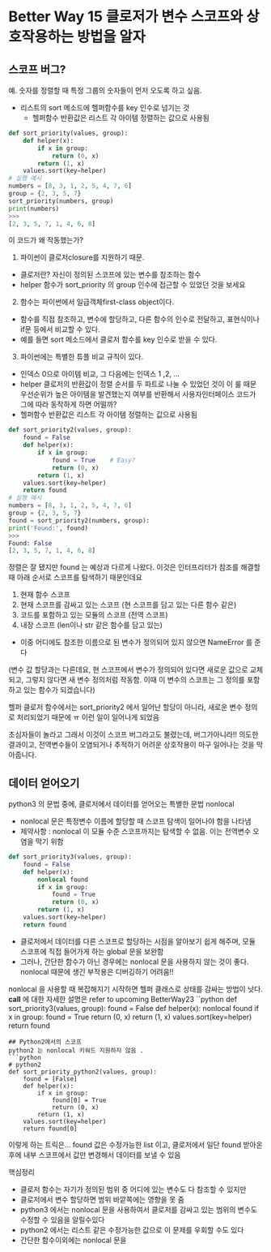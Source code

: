 Better Way 15 클로저가 변수 스코프와 상호작용하는 방법을 알자
======================================
## 스코프 버그?
예. 숫자를 정렬할 때 특정 그룹의 숫자들이 먼저 오도록 하고 싶음. 
* 리스트의 sort 메소드에 헬퍼함수를 key 인수로 넘기는 것 
  * 헬퍼함수 반환값은 리스트 각 아이템 정렬하는 값으로 사용됨 
```python
def sort_priority(values, group):
    def helper(x): 
        if x in group:
            return (0, x)
        return (1, x)
    values.sort(key=helper)
# 실행 예시
numbers = [8, 3, 1, 2, 5, 4, 7, 6] 
group = {2, 3, 5, 7} 
sort_priority(numbers, group)
print(numbers)
>>> 
[2, 3, 5, 7, 1, 4, 6, 8]
```
이 코드가 왜 작동했는가? 
1. 파이썬이 클로저closure를 지원하기 때문. 
  * 클로저란? 자신이 정의된 스코프에 있는 변수를 참조하는 함수 
  * helper 함수가 sort_priority 의 group 인수에 접근할 수 있었던 것을 보세요 
2. 함수는 파이썬에서 일급객체first-class object이다. 
  * 함수를 직접 참조하고, 변수에 할당하고, 다른 함수의 인수로 전달하고, 표현식이나 if문 등에서 비교할 수 있다. 
  * 예를 들면 sort 메소드에서 클로저 함수를 key 인수로 받을 수 있다. 
3. 파이썬에는 특별한 튜플 비교 규칙이 있다. 
  * 인덱스 0으로 아이템 비교, 그 다음에는 인덱스 1 ,2, ... 
  * helper 클로저의 반환값이 정렬 순서를 두 파트로 나눌 수 있었던 것이 이 룰 때문 
우선순위가 높은 아이템을 발견했는지 여부를 반환해서 사용자인터페이스 코드가 그에 따라 동작하게 하면 어떨까? 
  * 헬퍼함수 반환값은 리스트 각 아이템 정렬하는 값으로 사용됨 
```python
def sort_priority2(values, group):
    found = False
    def helper(x): 
        if x in group:
            found = True    # Easy?
            return (0, x)
        return (1, x)
    values.sort(key=helper)
    return found
# 실행 예시
numbers = [8, 3, 1, 2, 5, 4, 7, 6] 
group = {2, 3, 5, 7} 
found = sort_priority2(numbers, group):
print('Found:', found) 
>>> 
Found: False
[2, 3, 5, 7, 1, 4, 6, 8]
```
정렬은 잘 됐지만 found 는 예상과 다르게 나왔다. 이것은 인터프리터가 참조를 해결할 때 아래 순서로 스코프를 탐색하기 때문인데요 
1. 현재 함수 스코프 
2. 현재 스코프를 감싸고 있는 스코프 (현 스코프를 담고 있는 다른 함수 같은) 
3. 코드를 포함하고 있는 모듈의 스코프 (전역 스코프)
4. 내장 스코프 (len이나 str 같은 함수를 담고 있는)
* 이중 어디에도 참조한 이름으로 된 변수가 정의되어 있지 않으면 NameError 를 준다

(변수 값 할당과는 다른데요, 현 스코프에서 변수가 정의되어 있다면 새로운 값으로 교체되고, 그렇지 않다면 새 변수 정의처럼 작동함. 
이때 이 변수의 스코프는 그 정의를 포함하고 있는 함수가 되겠습니다) 

헬퍼 클로저 함수에서는 sort_priority2 에서 일어난 할당이 아니라, 새로운 변수 정의로 처리되었기 때문에 ㅠ 이런 일이 일어나게 되었음 

초심자들이 놀라고 그래서 이것이 스코프 버그라고도 불렸는데, 버그가아니라!! 의도한 결과이고, 전역변수들이 오염되거나 추적하기 어려운 상호작용이 마구 일어나는 것을 막아줍니다. 
## 데이터 얻어오기
python3 의 문법 중에, 클로저에서 데이터를 얻어오는 특별한 문법 nonlocal 
* nonlocal 문은 특정변수 이름에 할당할 때 스코프 탐색이 일어나야 함을 나타냄 
* 제약사항 : nonlocal 이 모듈 수준 스코프까지는 탐색할 수 없음. 이는 전역변수 오염을 막기 위함 
```python
def sort_priority3(values, group):
    found = False
    def helper(x):
        nonlocal found 
        if x in group:
            found = True
            return (0, x)
        return (1, x)
    values.sort(key=helper)
    return found
```
* 클로저에서 데이터를 다른 스코프로 할당하는 시점을 알아보기 쉽게 해주며, 모듈 스코프에 직접 들어가게 하는 global 문을 보완함
* 그러나, 간단한 함수가 아닌 경우에는 nonlocal 문을 사용하지 않는 것이 좋다. nonlocal 때문에 생긴 부작용은 디버깅하기 어려움!! 

nonlocal 을 사용할 때 복잡해지기 시작하면 헬퍼 클래스로 상태를 감싸는 방법이 낫다. __call__ 에 대한 자세한 설명은 refer to upcoming BetterWay23
``python
def sort_priority3(values, group):
    found = False
    def helper(x):
        nonlocal found 
        if x in group:
            found = True
            return (0, x)
        return (1, x)
    values.sort(key=helper)
    return found
```
## Python2에서의 스코프 
python2 는 nonlocal 키워드 지원하지 않음 . 
```python
# python2
def sort_priority_python2(values, group):
    found = [False]
    def helper(x):
        if x in group:
            found[0] = True
            return (0, x)
        return (1, x)
    values.sort(key=helper)
    return found[0]
```
이렇게 하는 트릭은... found 값은 수정가능한 list 이고, 클로저에서 일단 found 받아온 후에 내부 스코프에서 값만 변경해서 데이터를 보낼 수 있음 

핵심정리 
* 클로저 함수는 자기가 정의된 범위 중 어디에 있는 변수도 다 참조할 수 있지만 
* 클로저에서 변수 할당하면 범위 바깥쪽에는 영향을 못 줌 
* python3 에서는 nonlocal 문을 사용하여서 클로저를 감싸고 있는 범위의 변수도 수정할 수 있음을 알릴수있다 
* python2 에서는 리스트 같은 수정가능한 값으로 이 문제를 우회할 수도 있다 
* 간단한 함수이외에는 nonlocal 문을 
